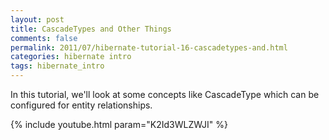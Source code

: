 ```yaml
---           
layout: post
title: CascadeTypes and Other Things
comments: false
permalink: 2011/07/hibernate-tutorial-16-cascadetypes-and.html
categories: hibernate intro
tags: hibernate_intro
---
```


In this tutorial, we'll look at some concepts like CascadeType which can be configured for entity relationships.

{% include youtube.html param="K2Id3WLZWJI" %}